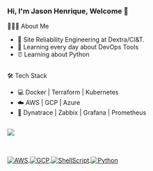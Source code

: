 ### Hi, I'm Jason Henrique, Welcome 👋 

👨🏻‍💻 About Me

- 💼  Site Reliability Engineering at Dextra/CI&T.
- 🌱  Learning every day about DevOps Tools
- ⏰  Learning about Python

##

🛠 Tech Stack

- 💻  Docker | Terraform | Kubernetes 
- ☁️   AWS | GCP | Azure
- 🔎  Dynatrace | Zabbix | Grafana | Prometheus 


##

<div>
  <a href="https://github.com/jjasonhenrique">
  <img height"180em" src="https://github-readme-stats.vercel.app/api?username=jjasonhenrique&show_icons=true&theme=dark&count_private=true"/>
</div>

## 
 
<div style="display: inline_block"><br>
  <img align="center" alt="AWS" src="https://img.shields.io/badge/Amazon_AWS-232F3E?style=for-the-badge&logo=amazon-aws&logoColor=white">
  <img align="center" alt="GCP" src="https://img.shields.io/badge/Google_Cloud-4285F4?style=for-the-badge&logo=google-cloud&logoColor=white">
  <img align="center" alt="ShellScript" src="https://img.shields.io/badge/Shell_Script-121011?style=for-the-badge&logo=gnu-bash&logoColor=white">
  <img align="center" alt="Python" src="https://img.shields.io/badge/Python-3776AB?style=for-the-badge&logo=python&logoColor=white">
</div>

  

